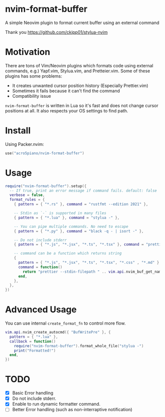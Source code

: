 # nvim-format-buffer

A simple Neovim plugin to format current buffer using an external command

Thank you https://github.com/ckipp01/stylua-nvim

# Motivation

There are tons of Vim/Neovim plugins which formats code using external commands, e.g.) Yapf.vim, Stylua.vim, and Pretteier.vim. Some of these plugins has some problems:

- It creates unwanted cursor position history (Especially Prettier.vim)
- Sometimes it fails because it can't find the command
- Compatibility issue

`nvim-format-buffer` is written in Lua so it's fast and does not change cursor positions at all. It also respects your OS settings to find path.

# Install

Using Packer.nvim:

```lua
use("acro5piano/nvim-format-buffer")
```

# Usage

```lua
require("nvim-format-buffer").setup({
  -- If true, print an error message if command fails. default: false
  verbose = false,
  format_rules = {
    { pattern = { "*.rs" }, command = "rustfmt --edition 2021" },

    -- Stdin as `-` is supported in many files
    { pattern = { "*.lua" }, command = "stylua -" },

    -- You can pipe multiple commands. No need to escape
    { pattern = { "*.py" }, command = "black -q - | isort -" },

    -- Do not include stderr
    { pattern = { "*.js", "*.jsx", "*.ts", "*.tsx" }, command = "prettier --parser typescript 2>/dev/null" },

    -- command can be a function which returns string
    {
      pattern = { "*.js", "*.jsx", "*.ts", "*.tsx", "*.css" , "*.md" },
      command = function()
        return "prettier --stdin-filepath " .. vim.api.nvim_buf_get_name(0)
      end,
    },
  },
})
```

# Advanced Usage

You can use internal `create_format_fn` to control more flow.

```lua
vim.api.nvim_create_autocmd({ "BufWritePre" }, {
  pattern = { "*.lua" },
  callback = function()
    require("nvim-format-buffer").format_whole_file("stylua -")
    print("Formatted!")
  end,
})
```

# TODO

- [x] Basic Error handling
- [x] Do not include stderr.
- [x] Enable to run dynamic formatter command.
- [ ] Better Error handling (such as non-interraptive notification)
